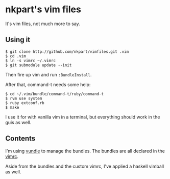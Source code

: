 nkpart's vim files
==================

It's vim files, not much more to say.

Using it
--------

    $ git clone http://github.com/nkpart/vimfiles.git .vim
    $ cd .vim 
    $ ln -s vimrc ~/.vimrc
    $ git submodule update --init

Then fire up vim and run `:BundleInstall`.

After that, command-t needs some help:

    $ cd ~/.vim/bundle/command-t/ruby/command-t
    $ rvm use system
    $ ruby extconf.rb
    $ make

I use it for with vanilla vim in a terminal, but everything should work in the guis as well.

Contents
--------

I'm using [vundle](https://github.com/gmarik/vundle) to manage the bundles. The bundles are all
declared in the [vimrc](https://github.com/nkpart/vimfiles/blob/master/vimrc#L85).

Aside from the bundles and the custom vimrc, I've applied a haskell vimball as well.
